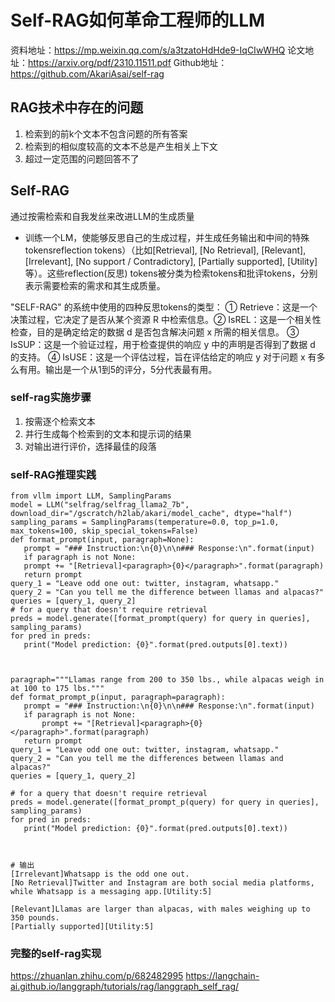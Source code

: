 # Self-RAG如何革命工程师的LLM
资料地址：https://mp.weixin.qq.com/s/a3tzatoHdHde9-IqCIwWHQ
论文地址：https://arxiv.org/pdf/2310.11511.pdf
Github地址：https://github.com/AkariAsai/self-rag

## RAG技术中存在的问题
1. 检索到的前k个文本不包含问题的所有答案
2. 检索到的相似度较高的文本不总是产生相关上下文
3. 超过一定范围的问题回答不了

## Self-RAG
通过按需检索和自我发丝来改进LLM的生成质量
- 训练一个LM，使能够反思自己的生成过程，并生成任务输出和中间的特殊tokensreflection tokens）（比如[Retrieval], [No Retrieval], [Relevant], [Irrelevant], [No support / Contradictory], [Partially supported], [Utility]等）。这些reflection(反思) tokens被分类为检索tokens和批评tokens，分别表示需要检索的需求和其生成质量。

 "SELF-RAG" 的系统中使用的四种反思tokens的类型：
 ① Retrieve：这是一个决策过程，它决定了是否从某个资源 R 中检索信息。② IsREL：这是一个相关性检查，目的是确定给定的数据 d 是否包含解决问题 x 所需的相关信息。
 ③ IsSUP：这是一个验证过程，用于检查提供的响应 y 中的声明是否得到了数据 d 的支持。
 ④ IsUSE：这是一个评估过程，旨在评估给定的响应 y 对于问题 x 有多么有用。输出是一个从1到5的评分，5分代表最有用。

 ### self-rag实施步骤
 1. 按需逐个检索文本
 2. 并行生成每个检索到的文本和提示词的结果
 3. 对输出进行评价，选择最佳的段落

 ### self-RAG推理实践
 ```
 from vllm import LLM, SamplingParams
 model = LLM("selfrag/selfrag_llama2_7b", download_dir="/gscratch/h2lab/akari/model_cache", dtype="half")
 sampling_params = SamplingParams(temperature=0.0, top_p=1.0, max_tokens=100, skip_special_tokens=False)
 def format_prompt(input, paragraph=None):
    prompt = "### Instruction:\n{0}\n\n### Response:\n".format(input)
    if paragraph is not None:
    prompt += "[Retrieval]<paragraph>{0}</paragraph>".format(paragraph)
    return prompt
query_1 = "Leave odd one out: twitter, instagram, whatsapp."
query_2 = "Can you tell me the difference between llamas and alpacas?"
queries = [query_1, query_2]
# for a query that doesn't require retrieval
preds = model.generate([format_prompt(query) for query in queries], sampling_params)
for pred in preds:
    print("Model prediction: {0}".format(pred.outputs[0].text))



paragraph="""Llamas range from 200 to 350 lbs., while alpacas weigh in at 100 to 175 lbs."""
def format_prompt_p(input, paragraph=paragraph):  
    prompt = "### Instruction:\n{0}\n\n### Response:\n".format(input)  
    if paragraph is not None:    
        prompt += "[Retrieval]<paragraph>{0}</paragraph>".format(paragraph)  
    return prompt
query_1 = "Leave odd one out: twitter, instagram, whatsapp."
query_2 = "Can you tell me the differences between llamas and alpacas?"
queries = [query_1, query_2]

# for a query that doesn't require retrieval
preds = model.generate([format_prompt_p(query) for query in queries], sampling_params)
for pred in preds:  
    print("Model prediction: {0}".format(pred.outputs[0].text))



# 输出
[Irrelevant]Whatsapp is the odd one out.
[No Retrieval]Twitter and Instagram are both social media platforms, 
while Whatsapp is a messaging app.[Utility:5]

[Relevant]Llamas are larger than alpacas, with males weighing up to 350 pounds.
[Partially supported][Utility:5]
 ```

 ### 完整的self-rag实现
 https://zhuanlan.zhihu.com/p/682482995
 https://langchain-ai.github.io/langgraph/tutorials/rag/langgraph_self_rag/